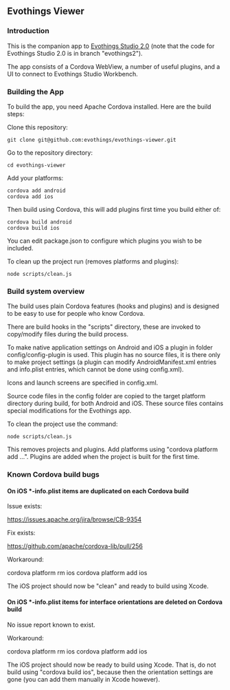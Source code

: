 ## Evothings Viewer

### Introduction

This is the companion app to [Evothings Studio 2.0](https://github.com/evothings/evothings-studio/tree/evothings2) (note that the code for Evothings Studio 2.0 is in branch "evothings2").

The app consists of a Cordova WebView, a number of useful plugins, and a UI to connect to Evothings Studio Workbench.

### Building the App

To build the app, you need Apache Cordova installed. Here are the build steps:

Clone this repository:

    git clone git@github.com:evothings/evothings-viewer.git

Go to the repository directory:

    cd evothings-viewer

Add your platforms:

    cordova add android
    cordova add ios

Then build using Cordova, this will add plugins first time you build either of:

    cordova build android
    cordova build ios

You can edit package.json to configure which plugins you wish to be included.

To clean up the project run (removes platforms and plugins):

    node scripts/clean.js

### Build system overview

The build uses plain Cordova features (hooks and plugins) and is designed to be easy to use for people who know Cordova.

There are build hooks in the "scripts" directory, these are invoked to copy/modify files during the build process.

To make native application settings on Android and iOS a plugin in folder config/config-plugin is used. This plugin has no source files, it is there only to make project settings (a plugin can modify AndroidManifest.xml entries and info.plist entries, which cannot be done using config.xml).

Icons and launch screens are specified in config.xml.

Source code files in the config folder are copied to the target platform directory during build, for both Android and iOS. These source files contains special modifications for the Evothings app.

To clean the project use the command:

    node scripts/clean.js

This removes projects and plugins. Add platforms using "cordova platform add ...". Plugins are added when the project is built for the first time.

### Known Cordova build bugs

#### On iOS *-info.plist items are duplicated on each Cordova build

Issue exists:

https://issues.apache.org/jira/browse/CB-9354

Fix exists:

https://github.com/apache/cordova-lib/pull/256

Workaround:

cordova platform rm ios
cordova platform add ios

The iOS project should now be "clean" and ready to build using Xcode.

#### On iOS *-info.plist items for interface orientations are deleted on Cordova build

No issue report known to exist.

Workaround:

cordova platform rm ios
cordova platform add ios

The iOS project should now be ready to build using Xcode. That is, do not build using "cordova build ios", because then the orientation settings are gone (you can add them manually in Xcode however).
